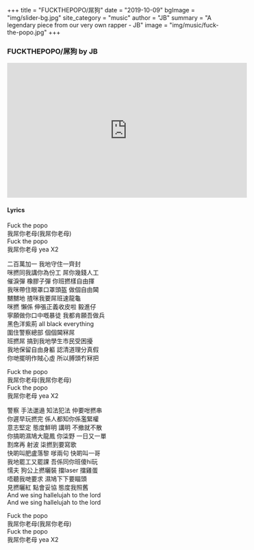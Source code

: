 +++
title = "FUCKTHEPOPO/屌狗"
date = "2019-10-09"
bgImage = "img/slider-bg.jpg"
site_category = "music"
author = "JB"
summary = "A legendary piece from our very own rapper - JB"
image = "img/music/fuck-the-popo.jpg"
+++

### FUCKTHEPOPO/屌狗 by JB

<iframe width="560" height="315" src="https://www.youtube.com/embed/ukhKS3aaHxE" frameborder="0" allow="accelerometer; autoplay; encrypted-media; gyroscope; picture-in-picture" allowfullscreen></iframe>

#### Lyrics
Fuck the popo <br>
我屌你老母(我屌你老母) <br>
Fuck the popo <br>
我屌你老母 yea X2

二百萬加一 我地守住一齊封<br>
咪撚同我講你為份工 屌你幾錢人工<br>
催淚彈 橡膠子彈 你班撚樣自由揮<br>
我咪帶住眼罩口罩頭盔 做個自由閪<br>
嬲嬲地 揸咪我要屌班速龍龜<br>
咪撚 懶係 伸張正義收皮啦 毅進仔<br>
寧願做你口中嘅暴徒 我都肯願吾做兵<br>
黑色洋紫荊 all black everything<br>
圍住警察總部 個個閪冧屌<br>
班撚屌 搞到我地學生市民受困擾<br>
我地保留自由身軀 認清道理分真假<br>
你哋擺明作賊心虛 所以膊頭冇冧把<br>

Fuck the popo<br>
我屌你老母(我屌你老母)<br>
Fuck the popo<br>
我屌你老母 yea X2

警察 手法邋遢 知法犯法 仲要咁撚串<br>
你遲早玩撚完 係人都知你係濫緊權<br>
意志堅定 態度鮮明 講明 不撤就不散<br>
你搞啲濕鳩大龍鳳 你柒野 一日又一單<br>
割席再 射波 柒撚到要寫歌<br>
快啲叫肥盧落黎 嗲兩句 快啲叫一哥<br>
我地罷工又罷課 吾係同你班傻hi玩<br>
懦夫 狗公上撚曬裝 擋laser 擋雞蛋<br>
唔聽我哋要求 濕鳩下下要瞄頭<br>
見撚曬紅 點會妥協 態度我照舊<br>
And we sing hallelujah to the lord<br>
And we sing hallelujah to the lord<br>

Fuck the popo<br>
我屌你老母(我屌你老母)<br>
Fuck the popo<br>
我屌你老母 yea X2
